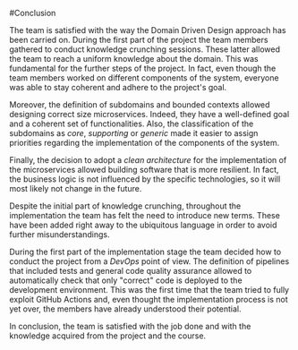 #Conclusion

The team is satisfied with the way the Domain Driven Design approach has been carried on. 
During the first part of the project the team members gathered to conduct knowledge crunching sessions. 
These latter allowed the team to reach a uniform knowledge about the domain.
This was fundamental for the further steps of the project.
In fact, even though the team members worked on different components of the system, everyone was able to stay coherent and adhere to the project's goal.

Moreover, the definition of subdomains and bounded contexts allowed designing correct size microservices.
Indeed, they have a well-defined goal and a coherent set of functionalities.
Also, the classification of the subdomains as _core_, _supporting_ or _generic_ made it easier to assign priorities regarding the implementation of the components of the system.

Finally, the decision to adopt a _clean architecture_ for the implementation of the microservices allowed building software that is more resilient.
In fact, the business logic is not influenced by the specific technologies, so it will most likely not change in the future.

Despite the initial part of knowledge crunching, throughout the implementation the team has felt the need to introduce new terms.
These have been added right away to the ubiquitous language in order to avoid further misunderstandings.

During the first part of the implementation stage the team decided how to conduct the project from a _DevOps_ point of view.
The definition of pipelines that included tests and general code quality assurance allowed to automatically check that only "correct" code is deployed to the development environment.
This was the first time that the team tried to fully exploit GitHub Actions and, even thought the implementation process is not yet over, the members have already understood their potential.

In conclusion, the team is satisfied with the job done and with the knowledge acquired from the project and the course.